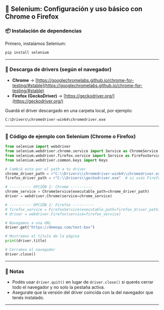 ## 🧪 Selenium: Configuración y uso básico con Chrome o Firefox

### 📦 Instalación de dependencias

Primero, instalamos Selenium:

```bash
pip install selenium
```

---

### 🧰 Descarga de drivers (según el navegador)

* **Chrome** → [https://googlechromelabs.github.io/chrome-for-testing/#stable](https://googlechromelabs.github.io/chrome-for-testing/#stable)
* **Firefox (GeckoDriver)** → [https://geckodriver.org/](https://geckodriver.org/)

Guardá el driver descargado en una carpeta local, por ejemplo:

```text
C:\Drivers\chromedriver-win64\chromedriver.exe
```

---

### 🧪 Código de ejemplo con Selenium (Chrome o Firefox)

```python
from selenium import webdriver
from selenium.webdriver.chrome.service import Service as ChromeService
from selenium.webdriver.firefox.service import Service as FirefoxService
from selenium.webdriver.common.keys import Keys

# Cambiá esto por el path a tu driver
chrome_driver_path = r"C:\\Drivers\\chromedriver-win64\\chromedriver.exe"
firefox_driver_path = r"C:\\Drivers\\geckodriver.exe"  # si usás Firefox

# ---------- OPCIÓN 1: Chrome ----------
chrome_service = ChromeService(executable_path=chrome_driver_path)
driver = webdriver.Chrome(service=chrome_service)

# ---------- OPCIÓN 2: Firefox ----------
# firefox_service = FirefoxService(executable_path=firefox_driver_path)
# driver = webdriver.Firefox(service=firefox_service)

# Navegamos a una URL
driver.get("https://demoqa.com/text-box")

# Mostramos el título de la página
print(driver.title)

# Cerramos el navegador
driver.close()
```

---

### 📝 Notas

* Podés usar `driver.quit()` en lugar de `driver.close()` si querés cerrar todo el navegador y no solo la pestaña activa.
* Asegurate que la versión del driver coincida con la del navegador que tenés instalado.

---
